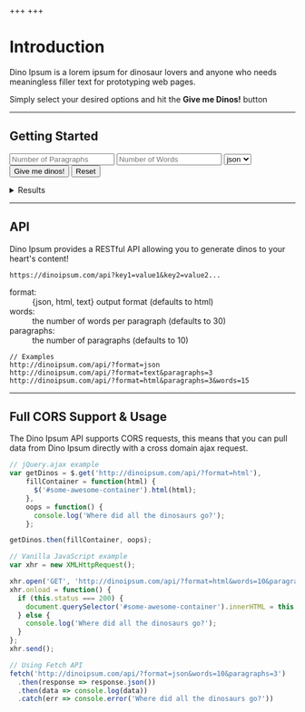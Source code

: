 +++
+++


# Introduction

Dino Ipsum is a lorem ipsum for dinosaur lovers and anyone who needs meaningless filler text for prototyping web pages.

Simply select your desired options and hit the **Give me Dinos!** button

---

## Getting Started
<form id="form" action="GET">
  <input name="paragraphs" type="number" min="1" max="" placeholder="Number of Paragraphs">
  <input name="words" type="number" min="1" placeholder="Number of Words">
  <select name="format">
    <option>html</option>
    <option selected>json</option>
    <option>text</option>
  </select>
  <button type="submit">Give me dinos!</button>
  <button type="reset">Reset</button>
</form>

<details>
  <summary>Results</summary>
  <pre id="results"></pre>
</details>

---

## API
Dino Ipsum provides a RESTful API allowing you to generate dinos to your heart's content!
```
https://dinoipsum.com/api?key1=value1&key2=value2...
```
<dl>
    <dt>format: </dt>
    <dd>{json, html, text} output format (defaults to html)</dd>
    <dt>words: </dt>
    <dd>the number of words per paragraph (defaults to 30)</dd>
    <dt>paragraphs: </dt>
    <dd>the number of paragraphs (defaults to 10) </dd>
</dl>

```
// Examples
http://dinoipsum.com/api/?format=json
http://dinoipsum.com/api/?format=text&paragraphs=3
http://dinoipsum.com/api/?format=html&paragraphs=3&words=15
```

---

## Full CORS Support & Usage
The Dino Ipsum API supports CORS requests, this means that you can pull data from Dino Ipsum directly with a cross domain ajax request.


```js
// jQuery.ajax example
var getDinos = $.get('http://dinoipsum.com/api/?format=html'),
    fillContainer = function(html) {
      $('#some-awesome-container').html(html);
    },
    oops = function() {
      console.log('Where did all the dinosaurs go?');
    };

getDinos.then(fillContainer, oops);
```

```js
// Vanilla JavaScript example
var xhr = new XMLHttpRequest();

xhr.open('GET', 'http://dinoipsum.com/api/?format=html&words=10&paragraphs=3');
xhr.onload = function() {
  if (this.status === 200) {
    document.querySelector('#some-awesome-container').innerHTML = this.response;
  } else {
    console.log('Where did all the dinosaurs go?');
  }
};
xhr.send();
```

```js
// Using Fetch API
fetch('http://dinoipsum.com/api/?format=json&words=10&paragraphs=3')
  .then(response => response.json())
  .then(data => console.log(data))
  .catch(err => console.error('Where did all the dinosaurs go?'))
```


